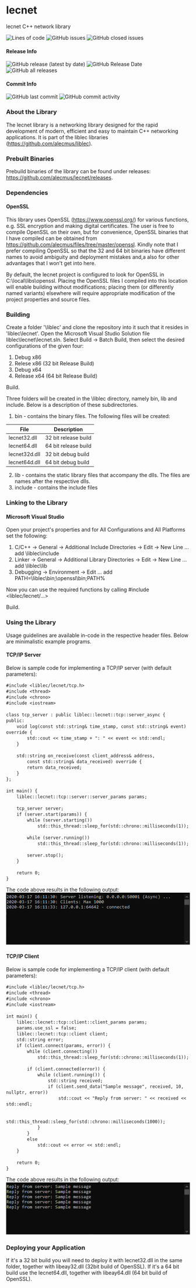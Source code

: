 # lecnet
lecnet C++ network library

<p>
  <img alt="Lines of code" src="https://img.shields.io/tokei/lines/github/alecmus/lecnet">
  <img alt="GitHub issues" src="https://img.shields.io/github/issues-raw/alecmus/lecnet">
  <img alt="GitHub closed issues" src="https://img.shields.io/github/issues-closed-raw/alecmus/lecnet">
</p>

#### Release Info
<p>
  <img alt="GitHub release (latest by date)" src="https://img.shields.io/github/v/release/alecmus/lecnet">
  <img alt="GitHub Release Date" src="https://img.shields.io/github/release-date/alecmus/lecnet">
  <img alt="GitHub all releases" src="https://img.shields.io/github/downloads/alecmus/lecnet/total">
</p>

#### Commit Info
<p>
  <img alt="GitHub last commit" src="https://img.shields.io/github/last-commit/alecmus/lecnet">
  <img alt="GitHub commit activity" src="https://img.shields.io/github/commit-activity/y/alecmus/lecnet">
</p>

### About the Library
The lecnet library is a networking library designed for the rapid development of modern, efficient and easy to maintain C++ networking applications. It is part of the liblec libraries (https://github.com/alecmus/liblec).

### Prebuilt Binaries
Prebuild binaries of the library can be found under releases: https://github.com/alecmus/lecnet/releases.

### Dependencies

#### OpenSSL
This library uses OpenSSL (https://www.openssl.org/) for various functions, e.g. SSL encryption and making digital certificates. The user is free to compile OpenSSL on their own, but for convenience, OpenSSL binaries that I have compiled can be obtained from https://github.com/alecmus/files/tree/master/openssl. Kindly note that I prefer compiling OpenSSL so that the 32 and 64 bit binaries have different names to avoid ambiguity and deployment mistakes and,a also for other advantages that I won't get into here.

By default, the lecnet project is configured to look for OpenSSL in C:\local\libs\openssl. Placing the OpenSSL files I compiled into this location will enable building without modifications; placing them (or differently named variants) elsewhere will require appropriate modification of the project properties and source files.

### Building
Create a folder '\liblec' and clone the repository into it such that it resides in 'liblec\lecnet'. Open the Microsoft Visual Studio Solution file liblec\lecnet\lecnet.sln. Select Build -> Batch Build, then select the desired configurations of the given four:
1. Debug x86
2. Relese x86 (32 bit Release Build)
3. Debug x64
4. Release x64 (64 bit Release Build)

Build.

Three folders will be created in the \liblec directory, namely bin, lib and include. Below is a description of these subdirectories.

1. bin - contains the binary files. The following files will be created:

File            | Description
--------------- | ------------------------------------
lecnet32.dll    | 32 bit release build
lecnet64.dll    | 64 bit release build
lecnet32d.dll   | 32 bit debug build
lecnet64d.dll   | 64 bit debug build

2. lib - contains the static library files that accompany the dlls. The files are names after the respective dlls.
3. include - contains the include files

### Linking to the Library

#### Microsoft Visual Studio
Open your project's properties and for All Configurations and All Platforms set the following:
1. C/C++ -> General -> Additional Include Directories -> Edit -> New Line ... add \liblec\include
2. Linker -> General -> Additional Library Directories -> Edit -> New Line ... add \liblec\lib
3. Debugging -> Environment -> Edit ... add PATH=\liblec\bin;\openssl\bin;PATH%

Now you can use the required functions by calling #include <liblec/lecnet/...>

Build.

### Using the Library
Usage guidelines are available in-code in the respective header files. Below are minimalistic example programs.

#### TCP/IP Server
Below is sample code for implementing a TCP/IP server (with default parameters):

```
#include <liblec/lecnet/tcp.h>
#include <thread>
#include <chrono>
#include <iostream>

class tcp_server : public liblec::lecnet::tcp::server_async {
public:
    void log(const std::string& time_stamp, const std::string& event) override {
        std::cout << time_stamp + ": " << event << std::endl;
    }

    std::string on_receive(const client_address& address,
        const std::string& data_received) override {
        return data_received;
    }
};

int main() {
    liblec::lecnet::tcp::server::server_params params;
    
    tcp_server server;
    if (server.start(params)) {
        while (server.starting())
            std::this_thread::sleep_for(std::chrono::milliseconds(1));

        while (server.running())
            std::this_thread::sleep_for(std::chrono::milliseconds(1));

        server.stop();
    }

    return 0;
}
```
The code above results in the following output:
![](https://github.com/alecmus/files/blob/master/liblec/lecnet/screenshots/lecnet_1.0.0_screenshot_01.PNG?raw=true)

#### TCP/IP Client
Below is sample code for implementing a TCP/IP client (with default parameters):

```
#include <liblec/lecnet/tcp.h>
#include <thread>
#include <chrono>
#include <iostream>

int main() {
    liblec::lecnet::tcp::client::client_params params;
    params.use_ssl = false;
    liblec::lecnet::tcp::client client;
    std::string error;
    if (client.connect(params, error)) {
        while (client.connecting())
            std::this_thread::sleep_for(std::chrono::milliseconds(1));

        if (client.connected(error)) {
            while (client.running()) {
                std::string received;
                if (client.send_data("Sample message", received, 10, nullptr, error))
                    std::cout << "Reply from server: " << received << std::endl;

                std::this_thread::sleep_for(std::chrono::milliseconds(1000));
            }
        }
        else
            std::cout << error << std::endl;
    }
    
    return 0;
}
```
The code above results in the following output:
![](https://github.com/alecmus/files/blob/master/liblec/lecnet/screenshots/lecnet_1.0.0_screenshot_02.PNG?raw=true)

### Deploying your Application
If it's a 32 bit build you will need to deploy it with lecnet32.dll in the same folder, together with libeay32.dll (32bit build of OpenSSL). If it's a 64 bit build use the lecnet64.dll, together with libeay64.dll (64 bit build of OpenSSL).
